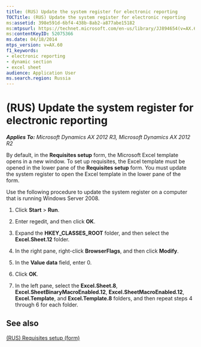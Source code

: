 ```yaml
---
title: (RUS) Update the system register for electronic reporting
TOCTitle: (RUS) Update the system register for electronic reporting
ms:assetid: 398e591d-6bf4-438b-8ab2-a877abe15182
ms:mtpsurl: https://technet.microsoft.com/en-us/library/JJ894654(v=AX.60)
ms:contentKeyID: 52075366
ms.date: 04/18/2014
mtps_version: v=AX.60
f1_keywords:
- electronic reporting
- dynamic section
- excel sheet
audience: Application User
ms.search.region: Russia
---
```


# (RUS) Update the system register for electronic reporting 


_**Applies To:** Microsoft Dynamics AX 2012 R3, Microsoft Dynamics AX 2012 R2_

By default, in the **Requisites setup** form, the Microsoft Excel template opens in a new window. To set up requisites, the Excel template must be opened in the lower pane of the **Requisites setup** form. You must update the system register to open the Excel template in the lower pane of the form.

Use the following procedure to update the system register on a computer that is running Windows Server 2008.

1.  Click **Start** \> **Run**.

2.  Enter regedit, and then click **OK**.

3.  Expand the **HKEY\_CLASSES\_ROOT** folder, and then select the **Excel.Sheet.12** folder.

4.  In the right pane, right-click **BrowserFlags**, and then click **Modify**.

5.  In the **Value data** field, enter 0.

6.  Click **OK**.

7.  In the left pane, select the **Excel.Sheet.8**, **Excel.SheetBinaryMacroEnabled.12**, **Excel.SheetMacroEnabled.12**, **Excel.Template**, and **Excel.Template.8** folders, and then repeat steps 4 through 6 for each folder.

## See also

[(RUS) Requisites setup (form)](https://technet.microsoft.com/en-us/library/jj710719\(v=ax.60\))

  


